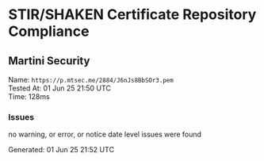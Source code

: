 # STIR/SHAKEN Certificate Repository Compliance

## Martini Security

Name: `https://p.mtsec.me/2884/J6nJs8BbSOr3.pem`\
Tested At: 01 Jun 25 21:50 UTC\
Time: 128ms

### Issues

no warning, or error, or notice date level issues were found

Generated: 01 Jun 25 21:52 UTC
